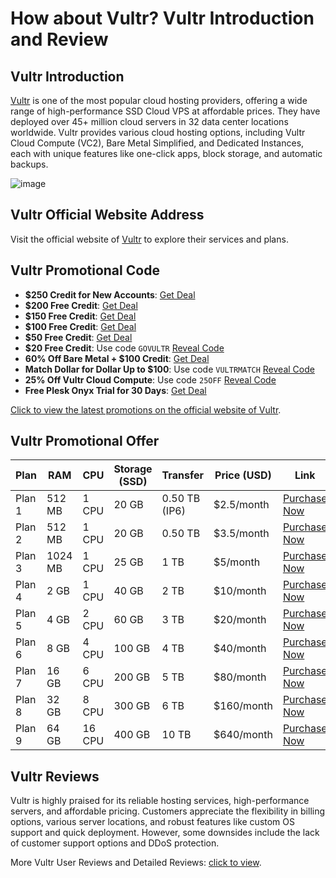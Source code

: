 # How about Vultr? Vultr Introduction and Review

## Vultr Introduction
[Vultr](https://www.vultr.com/?ref=9611764) is one of the most popular cloud hosting providers, offering a wide range of high-performance SSD Cloud VPS at affordable prices. They have deployed over 45+ million cloud servers in 32 data center locations worldwide. Vultr provides various cloud hosting options, including Vultr Cloud Compute (VC2), Bare Metal Simplified, and Dedicated Instances, each with unique features like one-click apps, block storage, and automatic backups.

![image](https://github.com/lebrudwaa/Vultr/assets/169898145/a6d0d9e2-b32e-49fc-a59b-82a42910815a)

## Vultr Official Website Address
Visit the official website of [Vultr](https://www.vultr.com/?ref=9611764) to explore their services and plans.

## Vultr Promotional Code
- **$250 Credit for New Accounts**: [Get Deal](https://www.vultr.com/promo/try250/?ref=9611764)
- **$200 Free Credit**: [Get Deal](https://www.vultr.com/promo/try200/?ref=9611764)
- **$150 Free Credit**: [Get Deal](https://www.vultr.com/promo/try150/?ref=9611765-8H)
- **$100 Free Credit**: [Get Deal](https://www.vultr.com/promo/try100/?ref=9611765-8H)
- **$50 Free Credit**: [Get Deal](https://www.vultr.com/promo/try50/?ref=9611764)
- **$20 Free Credit**: Use code `GOVULTR` [Reveal Code](https://www.vultr.com/?ref=9611764)
- **60% Off Bare Metal + $100 Credit**: [Get Deal](https://www.vultr.com/promo/baremetal/?ref=9611765-8H)
- **Match Dollar for Dollar Up to $100**: Use code `VULTRMATCH` [Reveal Code](https://www.vultr.com/match/?ref=9611765-8H)
- **25% Off Vultr Cloud Compute**: Use code `25OFF` [Reveal Code](https://www.vultr.com/promo/25off/?ref=9611764)
- **Free Plesk Onyx Trial for 30 Days**: [Get Deal](https://www.vultr.com/?ref=9611764/)

[Click to view the latest promotions on the official website of Vultr](https://www.vultr.com/?ref=9611764).

## Vultr Promotional Offer

| Plan                 | RAM    | CPU   | Storage (SSD) | Transfer      | Price (USD)  | Link                                                                 |
|----------------------|--------|-------|---------------|---------------|--------------|----------------------------------------------------------------------|
| Plan 1               | 512 MB | 1 CPU | 20 GB         | 0.50 TB (IP6) | $2.5/month   | [Purchase Now](https://www.vultr.com/?ref=9611764)                |
| Plan 2               | 512 MB | 1 CPU | 20 GB         | 0.50 TB       | $3.5/month   | [Purchase Now](https://www.vultr.com/?ref=9611764)                |
| Plan 3               | 1024 MB| 1 CPU | 25 GB         | 1 TB          | $5/month     | [Purchase Now](https://www.vultr.com/?ref=9611764)                |
| Plan 4               | 2 GB   | 1 CPU | 40 GB         | 2 TB          | $10/month    | [Purchase Now](https://www.vultr.com/?ref=9611764)                |
| Plan 5               | 4 GB   | 2 CPU | 60 GB         | 3 TB          | $20/month    | [Purchase Now](https://www.vultr.com/?ref=9611764)                |
| Plan 6               | 8 GB   | 4 CPU | 100 GB        | 4 TB          | $40/month    | [Purchase Now](https://www.vultr.com/?ref=9611764)                |
| Plan 7               | 16 GB  | 6 CPU | 200 GB        | 5 TB          | $80/month    | [Purchase Now](https://www.vultr.com/?ref=9611764)                |
| Plan 8               | 32 GB  | 8 CPU | 300 GB        | 6 TB          | $160/month   | [Purchase Now](https://www.vultr.com/?ref=9611764)                |
| Plan 9               | 64 GB  | 16 CPU| 400 GB        | 10 TB         | $640/month   | [Purchase Now](https://www.vultr.com/?ref=9611764)                |

## Vultr Reviews
Vultr is highly praised for its reliable hosting services, high-performance servers, and affordable pricing. Customers appreciate the flexibility in billing options, various server locations, and robust features like custom OS support and quick deployment. However, some downsides include the lack of customer support options and DDoS protection.

More Vultr User Reviews and Detailed Reviews: [click to view](https://www.vultr.com/?ref=9611764).
